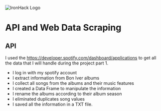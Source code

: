 ![IronHack Logo](https://s3-eu-west-1.amazonaws.com/ih-materials/uploads/upload_d5c5793015fec3be28a63c4fa3dd4d55.png)

# API and Web Data Scraping


## API 

I used the https://developer.spotify.com/dashboard/applications to get all the data that I will handle during the project part 1.

- I log in with my spotify account
- I extract information from Bon Iver albums
- I collect all songs from the albums and their music features 
- I created a Data Frame to manipulate the information
- I rename the albums according to their album season
- I eliminated duplicates song values
- I saved all the information in a TXT file.
